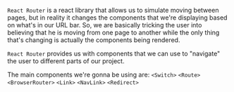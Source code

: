 `React Router` is a react library that allows us to simulate moving between pages, but in reality it changes the components that we're displaying based on what's in our URL bar. So, we are basically tricking the user into believing that he is moving from one page to another while the only thing that's changing is actually the components being rendered.

`React Router` provides us with components that we can use to "navigate" the user to different parts of our project.

The main components we're gonna be using are:
`<Switch>`
`<Route>`
`<BrowserRouter>`
`<Link>`
`<NavLink>`
`<Redirect>`
